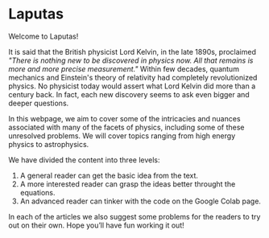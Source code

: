 # Laputas

Welcome to Laputas!

It is said that the British physicist Lord Kelvin, in the late 1890s,
proclaimed *"There is nothing new to be discovered in physics now.
All that remains is more and more precise measurement."*
Within few decades, quantum mechanics and Einstein's theory of relativity
had completely revolutionized physics. No physicist today would assert what
Lord Kelvin did more than a century back. In fact, each new discovery seems
to ask even bigger and deeper questions.

In this webpage, we aim to cover some of the intricacies and nuances
associated with many of the facets of physics,
including some of these unresolved problems. We will cover topics
ranging from high energy physics to astrophysics.

We have divided the content into three levels:

1. A general reader can get the basic idea from the text.
2. A more interested reader can grasp the ideas better throught the equations.
3. An advanced reader can tinker with the code on the Google Colab page.

In each of the articles we also suggest some problems for the readers to try out on their own.
Hope you’ll have fun working it out!

